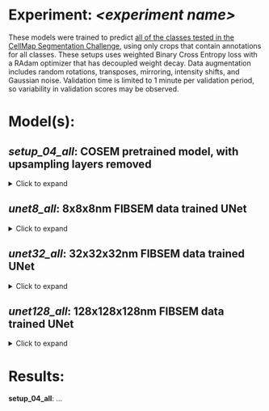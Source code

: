 # Experiment: *\<experiment name>*
These models were trained to predict [all of the classes tested in the CellMap Segmentation Challenge](https://janelia-cellmap.github.io/cellmap-segmentation-challenge/annotation_classes.html#detailed-class-descriptions), using only crops that contain annotations for all classes. These setups uses weighted Binary Cross Entropy loss with a RAdam optimizer that has decoupled weight decay. Data augmentation includes random rotations, transposes, mirroring, intensity shifts, and Gaussian noise. Validation time is limited to 1 minute per validation period, so variability in validation scores may be observed.

# Model(s):

## *setup_04_all*: COSEM pretrained model, with upsampling layers removed
<details>
<summary>Click to expand</summary>
The `setup_04_all` model was trained as part of the original COSEM Project team, which produced [Whole-cell organelle segmentation in volume electron microscopy](https://www.nature.com/articles/s41586-021-03977-3). You can read more about COSEM pretrained models at the [cellmap-models](github.com/janelia-cellmap/cellmap-models) repository. `setup_04_all` is an upsampling UNet, trained to predict 4x4x4nm signed distance transforms for 14 class labels from 8x8x8nm FIBSEM data from the COSEM datasets (~50 densely labeled crops). The classes it was trained to predict are:

    - Extra-cellular space (ecs)
    - Plasma membrane (pm)
    - Mitochondria (mito)
    - Mitochondria membrane (mito_mem)
    - Vesicles (ves)
    - Vesicle membranes (ves_mem)
    - Endosomes (endo)
    - Endosome membranes (endo_mem)
    - Endoplasmic reticulum (er)
    - Endoplasmic reticulum membranes (er_mem)
    - Endoplasmic reticulum exit sites (eres)
    - Nucleus (nuc)
    - Microtubules (mt)
    - Microtubule out (mt_out)

In this case, the upsampling layers and final output head have been removed, and replaced with several 3x3x3 convolutions to predict binary masks for all class labels included in the CellMap Segmentation Challenge. 
</details>

## *unet8_all*: 8x8x8nm FIBSEM data trained UNet
<details>
<summary>Click to expand</summary>
The `unet8_all` model was trained from scratch here on 8x8x8nm FIBSEM data from the CellMap Segmentation Challenge datasets. It is a standard UNet architecture with 3x3x3 convolutions, no normalization, residual connections across blocks at each encoder/decoder level, and ReLU activations. It was trained to predict binary masks for all class labels included in the CellMap Segmentation Challenge. LeibNetz is used to construct the model.
</details>

## *unet32_all*: 32x32x32nm FIBSEM data trained UNet
<details>
<summary>Click to expand</summary>
The `unet32_all` model was trained from scratch here on 32x32x32nm FIBSEM data from the CellMap Segmentation Challenge datasets. It is a standard UNet architecture with 3x3x3 convolutions, no normalization, residual connections across blocks at each encoder/decoder level, and ReLU activations. It was trained to predict binary masks for all class labels included in the CellMap Segmentation Challenge. LeibNetz is used to construct the model.
</details>

## *unet128_all*: 128x128x128nm FIBSEM data trained UNet
<details>
<summary>Click to expand</summary>
The `unet128_all` model was trained from scratch here on 128x128x128nm FIBSEM data from the CellMap Segmentation Challenge datasets. It is a standard UNet architecture with 3x3x3 convolutions, no normalization, residual connections across blocks at each encoder/decoder level, and ReLU activations. It was trained to predict binary masks for all class labels included in the CellMap Segmentation Challenge. LeibNetz is used to construct the model.
</details>


# Results:
**setup_04_all**: ...